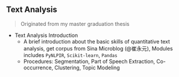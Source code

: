 ## Text Analysis

> Originated from my master graduation thesis

- Text Analysis Introduction
    
    - A brief introduction about the basic skills of quantitative text analysis, get corpus from Sina Microblog (@崔永元), Modules includes `PyNLPIR`, `Scikit-learn`, `Pandas`
    - Procedures: Segmentation, Part of Speech Extraction, Co-occurrence, Clustering, Topic Modeling
